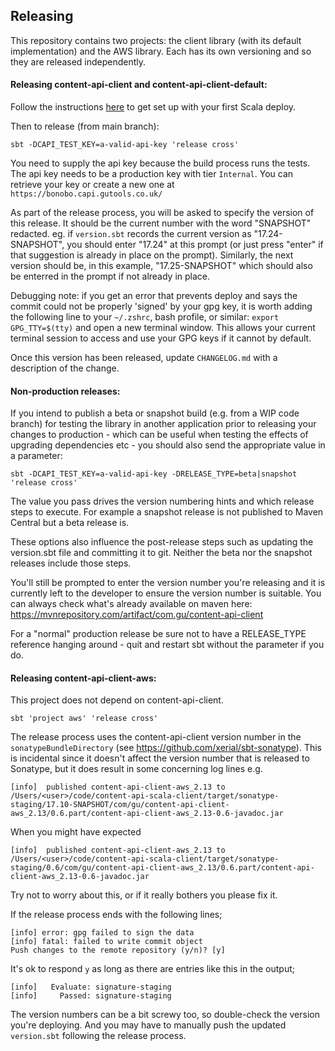 ## Releasing

This repository contains two projects: the client library (with its default implementation) and the AWS library.
Each has its own versioning and so they are released independently.

#### Releasing content-api-client and content-api-client-default:
Follow the instructions [here](https://docs.google.com/document/d/1rNXjoZDqZMsQblOVXPAIIOMWuwUKe3KzTCttuqS7AcY/edit#) to get set up with your first Scala deploy.

Then to release (from main branch):
```
sbt -DCAPI_TEST_KEY=a-valid-api-key 'release cross'
```

You need to supply the api key because the build process runs the tests. The api key needs to be a production key with tier `Internal`. You can retrieve your key or create a new one at `https://bonobo.capi.gutools.co.uk/`

As part of the release process, you will be asked to specify the version of this release. It should be the current number with the word "SNAPSHOT" redacted. eg. if `version.sbt` records the current version as "17.24-SNAPSHOT", you should enter "17.24" at this prompt (or just press "enter" if that suggestion is already in place on the prompt). Similarly, the next version should be, in this example, "17.25-SNAPSHOT" which should also be enterred in the prompt if not already in place.

Debugging note: if you get an error that prevents deploy and says the commit could not be properly 'signed' by your gpg key, it is worth adding the following line to your `~/.zshrc`, bash profile, or similar: `export GPG_TTY=$(tty)` and open a new terminal window. This allows your current terminal session to access and use your GPG keys if it cannot by default.

Once this version has been released, update `CHANGELOG.md` with a description of the change.

#### Non-production releases:
If you intend to publish a beta or snapshot build (e.g. from a WIP code branch) for testing the library in another application prior to releasing your changes to production - which can be useful when testing the effects of upgrading dependencies etc - you should also send the appropriate value in a parameter:
```
sbt -DCAPI_TEST_KEY=a-valid-api-key -DRELEASE_TYPE=beta|snapshot 'release cross'
```

The value you pass drives the version numbering hints and which release steps to execute. For example a snapshot release is not published to Maven Central but a beta release is. 

These options also influence the post-release steps such as updating the version.sbt file and committing it to git. Neither the beta nor the snapshot releases include those steps. 

You'll still be prompted to enter the version number you're releasing and it is currently left to the developer to ensure the version number is suitable. You can always check what's already available on maven here: https://mvnrepository.com/artifact/com.gu/content-api-client   

For a "normal" production release be sure not to have a RELEASE_TYPE reference hanging around - quit and restart sbt without the parameter if you do.

#### Releasing content-api-client-aws:
This project does not depend on content-api-client.
```
sbt 'project aws' 'release cross'
```

The release process uses the content-api-client version number in the `sonatypeBundleDirectory` (see https://github.com/xerial/sbt-sonatype).  This is incidental since it doesn't affect the version number that is released to Sonatype, but it does result in some concerning log lines e.g.

```
[info] 	published content-api-client-aws_2.13 to /Users/<user>/code/content-api-scala-client/target/sonatype-staging/17.10-SNAPSHOT/com/gu/content-api-client-aws_2.13/0.6.part/content-api-client-aws_2.13-0.6-javadoc.jar
```

When you might have expected 

```
[info] 	published content-api-client-aws_2.13 to /Users/<user>/code/content-api-scala-client/target/sonatype-staging/0.6/com/gu/content-api-client-aws_2.13/0.6.part/content-api-client-aws_2.13-0.6-javadoc.jar
```

Try not to worry about this, or if it really bothers you please fix it.

If the release process ends with the following lines;
```
[info] error: gpg failed to sign the data
[info] fatal: failed to write commit object
Push changes to the remote repository (y/n)? [y] 
```

It's ok to respond `y` as long as there are entries like this in the output;
```
[info]   Evaluate: signature-staging
[info]     Passed: signature-staging
```

The version numbers can be a bit screwy too, so double-check the version you're deploying. And you may have to manually push the updated `version.sbt` following the release process.
